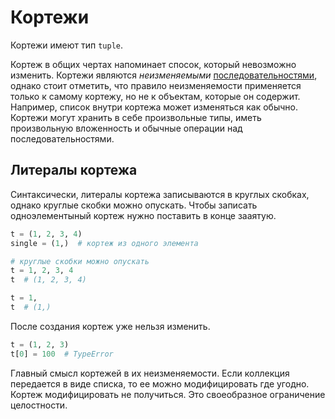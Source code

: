 # Кортежи

Кортежи имеют тип `tuple`.

Кортеж в общих чертах напоминает спосок, который невозможно изменить. Кортежи являются *неизменяемыми* [последовательностями](../SEQUENCES.md), однако стоит отметить, что правило неизменяемости применяется только к самому кортежу, но не к объектам, которые он содержит. Например, список внутри кортежа может изменяться как обычно. Кортежи могут хранить в себе произвольные типы, иметь произвольную вложенность и обычные операции над последовательностями.

## Литералы кортежа

Синтаксически, литералы кортежа записываются в круглых скобках, однако круглые скобки можно опускать. Чтобы записать одноэлементыный кортеж нужно поставить в конце зааятую.

```python
t = (1, 2, 3, 4)
single = (1,)  # кортеж из одного элемента

# круглые скобки можно опускать
t = 1, 2, 3, 4
t  # (1, 2, 3, 4)

t = 1,
t  # (1,)
```

После создания кортеж уже нельзя изменить.

```python
t = (1, 2, 3)
t[0] = 100  # TypeError
```

Главный смысл кортежей в их неизменяемости. Если коллекция передается в виде списка, то ее можно модифицировать где угодно. Кортеж модифицировать не получиться. Это своеобразное ограничение целостности.
